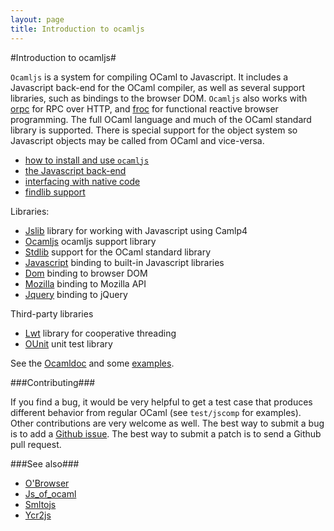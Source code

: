```yaml
---
layout: page
title: Introduction to ocamljs
---
```

#Introduction to ocamljs#

`Ocamljs` is a system for compiling OCaml to Javascript. It includes a
Javascript back-end for the OCaml compiler, as well as several support
libraries, such as bindings to the browser DOM. `Ocamljs` also works
with [orpc](http://jaked.github.com/orpc) for RPC over HTTP, and
[froc](http://jaked.github.com/froc) for functional reactive browser
programming. The full OCaml language and much of the OCaml standard
library is supported. There is special support for the object system
so Javascript objects may be called from OCaml and vice-versa.

 * [how to install and use `ocamljs`](Installation.html)
 * [the Javascript back-end](Jscomp.html)
 * [interfacing with native code](Interfacing.html)
 * [findlib support](Findlib.html)

Libraries:

 * [Jslib](Jslib.html) library for working with Javascript using Camlp4
 * [Ocamljs](Ocamljs.html) ocamljs support library
 * [Stdlib](Stdlib.html) support for the OCaml standard library
 * [Javascript](Javascript.html) binding to built-in Javascript libraries
 * [Dom](Dom.html) binding to browser DOM
 * [Mozilla](Mozilla.html) binding to Mozilla API
 * [Jquery](Jquery.html) binding to jQuery

Third-party libraries

 * [Lwt](Lwt.html) library for cooperative threading
 * [OUnit](Ounit.html) unit test library

See the [Ocamldoc](doc/index.html) and some [examples](examples/index.html).

###Contributing###

If you find a bug, it would be very helpful to get a test case that
produces different behavior from regular OCaml (see `test/jscomp` for
examples). Other contributions are very welcome as well. The best way
to submit a bug is to add a
[Github issue](http://github.com/jaked/ocamljs/issues). The best way
to submit a patch is to send a Github pull request.

###See also###

 * [O'Browser](http://ocsigen.org/obrowser/)
 * [Js\_of\_ocaml](http://ocsigen.org/js_of_ocaml/)
 * [Smltojs](http://www.itu.dk/people/mael/smltojs/)
 * [Ycr2js](http://www.haskell.org/haskellwiki/Yhc/Javascript)
